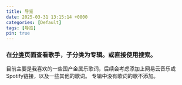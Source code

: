 ```yaml
---
title: 导览
date: 2025-03-31 13:15:14 +0800
categories: [Default]
tags: [导览]
pin: true
---
```


### 在[分类](https://www.sol.vg/categories/)页面查看歌手，子分类为专辑。或直接使用搜索。

目前主要是我喜欢的一些国产金属乐歌词，后续会考虑添加上网易云音乐或Spotify链接，以及一些其他的歌词。
专辑中没有歌词的歌不添加。